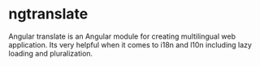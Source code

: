 # ngtranslate

Angular translate is an Angular module for creating multilingual web application. Its very helpful when it comes to i18n and l10n including lazy loading and pluralization.
